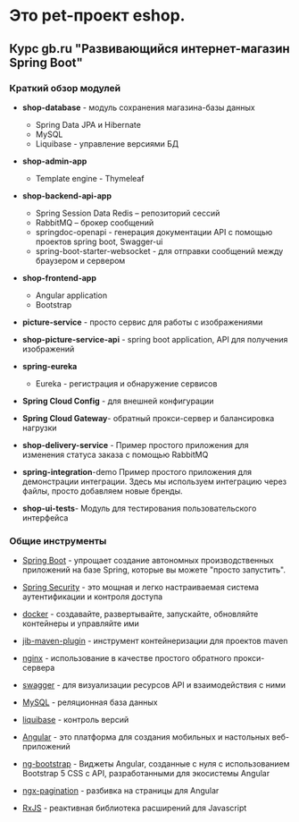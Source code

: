 # Это pet-проект eshop.
## Курс gb.ru "Развивающийся интернет-магазин Spring Boot"

### Краткий обзор модулей
- **shop-database** - модуль сохранения магазина-базы данных
    - Spring Data JPA и  Hibernate
    - MySQL
    - Liquibase - управление версиями  БД

- **shop-admin-app** 
    - Template engine - Thymeleaf

- **shop-backend-api-app**
  - Spring Session Data Redis – репозиторий сессий
  - RabbitMQ – брокер сообщений
  - springdoc-openapi - генерация документации API с помощью проектов spring boot, Swagger-ui
  - spring-boot-starter-websocket  - для отправки сообщений между браузером и сервером 
  
- **shop-frontend-app** 
  - Angular application
  - Bootstrap
  
- **picture-service** - просто сервис для работы с изображениями
- **shop-picture-service-api** - spring boot application, API для получения изображений

- **spring-eureka**
  - Eureka - регистрация и обнаружение сервисов

- **Spring Cloud Config** - для внешней конфигурации

- **Spring Cloud Gateway**- обратный прокси-сервер и балансировка нагрузки

- **shop-delivery-service** - Пример простого приложения для изменения статуса заказа с помощью RabbitMQ


- **spring-integration**-demo
       Пример простого приложения для демонстрации интеграции.
       Здесь мы используем интеграцию через файлы, просто добавляем новые бренды.

- **shop-ui-tests**- Модуль для тестирования пользовательского интерфейса

 

### Общие инструменты
- [Spring Boot](https://spring.io/projects/spring-boot) -  упрощает создание автономных производственных приложений на базе Spring, которые вы можете "просто запустить".
- [Spring Security](https://spring.io/projects/spring-security) - это мощная и легко настраиваемая система аутентификации и контроля доступа

- [docker](https://www.docker.com/) - создавайте, развертывайте, запускайте, обновляйте контейнеры и управляйте ими
- [jib-maven-plugin](https://github.com/GoogleContainerTools/jib/tree/master/jib-maven-plugin) - инструмент контейнеризации для проектов maven
- [nginx](https://nginx.org/) - использование в качестве простого обратного прокси-сервера
- [swagger](https://swagger.io/) - для визуализации ресурсов API и взаимодействия с ними
- [MySQL](https://www.mysql.com/) - реляционная база данных 
- [liquibase](https://docs.liquibase.com/) - контроль версий
- [Angular](https://angular.io/) - это платформа для создания мобильных и настольных веб-приложений
- [ng-bootstrap](https://ng-bootstrap.github.io) - Виджеты Angular, созданные с нуля с использованием Bootstrap 5 CSS с API, разработанными для экосистемы Angular
- [ngx-pagination](https://github.com/michaelbromley/ngx-pagination) - разбивка на страницы для Angular
- [RxJS](https://rxjs.dev/) - реактивная библиотека расширений для Javascript

